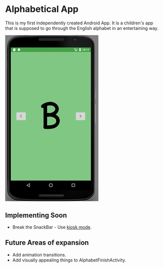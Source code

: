 # Alphabetical App

This is my first independently created Android App. It is a children's app that is supposed to go through the English alphabet in an entertaining way. 

<img src="pics/AlphabeticalScreenShot.png" alt="Application Screenshot of Letter B" width="300">

## Implementing Soon
* Break the SnackBar - Use [kiosk mode](http://www.andreas-schrade.de/2015/02/16/android-tutorial-how-to-create-a-kiosk-mode-in-android/).

## Future Areas of expansion 
* Add animation transitions.
* Add visually appealing things to AlphabetFinishActivity.
